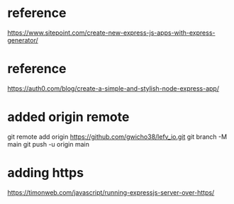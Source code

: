 # reference
<https://www.sitepoint.com/create-new-express-js-apps-with-express-generator/>

# reference
<https://auth0.com/blog/create-a-simple-and-stylish-node-express-app/>

# added origin remote
git remote add origin <https://github.com/gwicho38/lefv_io.git>
git branch -M main
git push -u origin main

# adding https
<https://timonweb.com/javascript/running-expressjs-server-over-https/>
